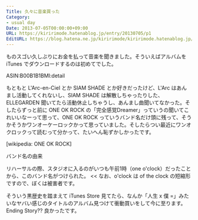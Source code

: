 ```yaml
---
Title: 久々に音楽買った
Category:
- usual day
Date: 2013-07-05T00:00:00+09:00
URL: https://kiririmode.hatenablog.jp/entry/20130705/p1
EditURL: https://blog.hatena.ne.jp/kiririmode/kiririmode.hatenablog.jp/atom/entry/8454420450078209660
---
```



ものスゴい久しぶりにお金を払って音楽を聞きました。そういえばアルバムを iTunes でダウンロードするのは初めてでした。

ASIN:B00B1B1BMI:detail

もともと L'Arc-en-Ciel とか SIAM SHADE とか好きだったけど、L'Arc はあんまし活動してくれないし、SIAM SHADE は解散しちゃったりした、ELLEGARDEN 聞いてたら活動休止しちゃうし、あんまし曲聞いてなかった。そしたらずっと前に ONE OK ROCK の「完全感覚Dreamer」っていうの聞いてこれいいなーって思って、ONE OK ROCK っていうバンド名だけ頭に残って、そうかそうかワンオーケーロックかって思っていました。そしたらつい最近にワンオクロックって読むって分かって、たいへん恥ずかしかったです。

[wikipedia: ONE OK ROCK]
>>
バンド名の由来

リハーサルの際、スタジオに入るのがいつも午前1時（one o'clock）だったことから、このバンド名がつけられた。
<<
なお、o'clock は of the clock の短縮形ですので、ぼくは被害者です。

そういう黒歴史を踏まえて iTunes Store 見てたら、なんか「人生 x 僕 =」みたいなヤバい感じのタイトルのアルバム見つけて衝動買いをして今に至ります。Ending Story?? 良かったです。
